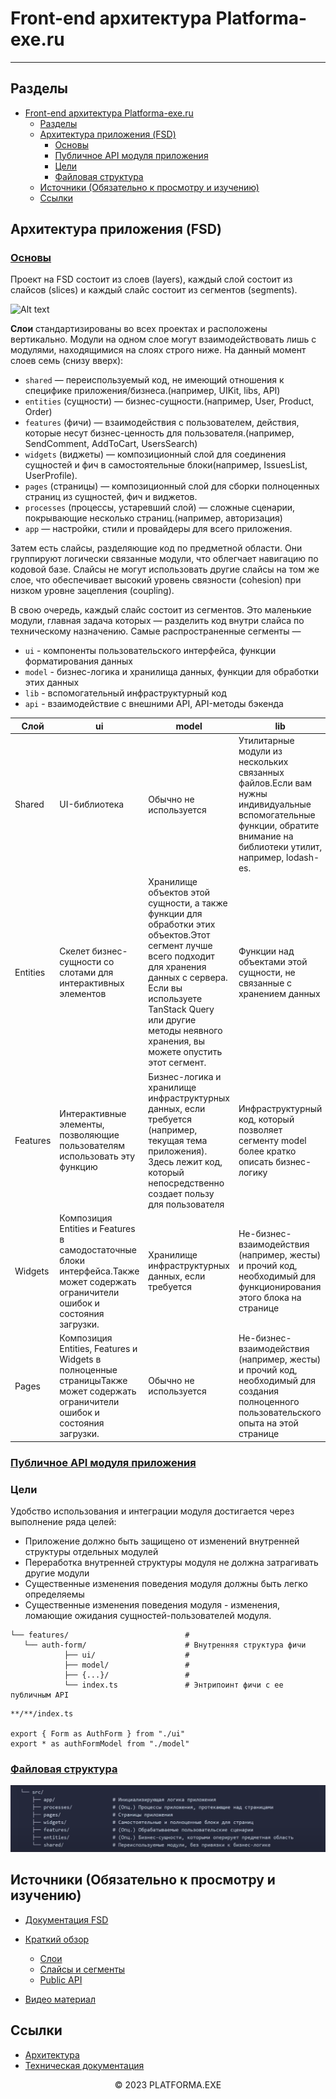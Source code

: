 # Front-end архитектура Platforma-exe.ru
<hr>


## Разделы

- [Front-end архитектура Platforma-exe.ru](#front-end-архитектура-platforma-exeru)
  - [Разделы](#разделы)
  - [Архитектура приложения (FSD)](#архитектура-приложения-fsd)
    - [Основы](#основы)
    - [Публичное API модуля приложения](#публичное-api-модуля-приложения)
    - [Цели](#цели)
    - [Файловая структура](#файловая-структура)
  - [Источники (Обязательно к просмотру и изучению)](#источники-обязательно-к-просмотру-и-изучению)
  - [Ссылки](#ссылки)

## Архитектура приложения (FSD)

### <u>Основы</u> 

Проект на FSD состоит из слоев (layers), каждый слой состоит из слайсов (slices) и каждый слайс состоит из сегментов (segments).


![Alt text](https://feature-sliced.design/ru/assets/images/visual_schema-e826067f573946613dcdc76e3f585082.jpg)


<b>Слои</b> стандартизированы во всех проектах и расположены вертикально. Модули на одном слое могут взаимодействовать лишь с модулями, находящимися на слоях строго ниже. На данный момент слоев семь (снизу вверх):

- `shared` — переиспользуемый код, не имеющий отношения к специфике приложения/бизнеса.(например, UIKit, libs, API)
- `entities` (сущности) — бизнес-сущности.(например, User, Product, Order)
- `features` (фичи) — взаимодействия с пользователем, действия, которые несут бизнес-ценность для пользователя.(например, SendComment, AddToCart, UsersSearch)
- `widgets` (виджеты) — композиционный слой для соединения сущностей и фич в самостоятельные блоки(например, IssuesList, UserProfile).
- `pages` (страницы) — композиционный слой для сборки полноценных страниц из сущностей, фич и виджетов.
- `processes` (процессы, устаревший слой) — сложные сценарии, покрывающие несколько страниц.(например, авторизация)
- `app` — настройки, стили и провайдеры для всего приложения.


Затем есть слайсы, разделяющие код по предметной области. Они группируют логически связанные модули, что облегчает навигацию по кодовой базе. Слайсы не могут использовать другие слайсы на том же слое, что обеспечивает высокий уровень связности (cohesion) при низком уровне зацепления (coupling).

В свою очередь, каждый слайс состоит из сегментов. Это маленькие модули, главная задача которых — разделить код внутри слайса по техническому назначению. Самые распространенные сегменты — 
- `ui` - компоненты пользовательского интерфейса, функции форматирования данных
- `model` - бизнес-логика и хранилища данных, функции для обработки этих данных
- `lib` - вспомогательный инфраструктурный код
- `api` - взаимодействие с внешними API, API-методы бэкенда

|Слой|ui|model|lib|api|
|--|--|--|--|--|
|Shared|UI-библиотека|Обычно не используется|Утилитарные модули из нескольких связанных файлов.Если вам нужны индивидуальные вспомогательные функции, обратите внимание на библиотеки утилит, например, lodash-es.|Примитивный API-клиент с дополнительными функциями, такими как аутентификация или кэширование.|
|Entities|Скелет бизнес-сущности со слотами для интерактивных элементов|Хранилище объектов этой сущности, а также функции для обработки этих объектов.Этот сегмент лучше всего подходит для хранения данных с сервера. Если вы используете TanStack Query или другие методы неявного хранения, вы можете опустить этот сегмент.|Функции над объектами этой сущности, не связанные с хранением данных|API-методы, использующие API-клиент из Shared для упрощения коммуникации с бэкендом|
|Features |Интерактивные элементы, позволяющие пользователям использовать эту функцию | Бизнес-логика и хранилище инфраструктурных данных, если требуется (например, текущая тема приложения). Здесь лежит код, который непосредственно создает пользу для пользователя|Инфраструктурный код, который позволяет сегменту model более кратко описать бизнес-логику |API-методы, представляющие эту функцию на бэкенде.Может объединять API-методы из Entities.|
|Widgets |Композиция Entities и Features в самодостаточные блоки интерфейса.Также может содержать ограничители ошибок и состояния загрузки. |Хранилище инфраструктурных данных, если требуется |Не-бизнес-взаимодействия (например, жесты) и прочий код, необходимый для функционирования этого блока на странице | Обычно не используется, но может содержать загрузчики данных в контексте вложенного роутинга (например, Remix)|
|Pages|Композиция Entities, Features и Widgets в полноценные страницыТакже может содержать ограничители ошибок и состояния загрузки.|Обычно не используется|Не-бизнес-взаимодействия (например, жесты) и прочий код, необходимый для создания полноценного пользовательского опыта на этой странице|Загрузчики данных для фреймворков, ориентированных на SSR (рендеринг на сервере)|

### <u>Публичное API модуля приложения</u> 

### Цели

Удобство использования и интеграции модуля достигается через выполнение ряда целей:

- Приложение должно быть защищено от изменений внутренней структуры отдельных модулей
- Переработка внутренней структуры модуля не должна затрагивать другие модули
- Существенные изменения поведения модуля должны быть легко определяемы
- Существенные изменения поведения модуля - изменения, ломающие ожидания сущностей-пользователей модуля.


```
└── features/                          # 
   └── auth-form/                      # Внутренняя структура фичи
            ├── ui/                    #
            ├── model/                 #
            ├── {...}/                 #
            └── index.ts               # Энтрипоинт фичи с ее публичным API
```


```
**/**/index.ts

export { Form as AuthForm } from "./ui"
export * as authFormModel from "./model"
```

### <u>Файловая структура</u> 

![Alt text](./imgs/file-struct.png)

## Источники (Обязательно к просмотру и изучению)

- [Документация FSD](https://feature-sliced.design/ru/)
- [Краткий обзор](https://feature-sliced.design/ru/docs/get-started/overview)
    - [Слои](https://feature-sliced.design/ru/docs/reference/layers)
    - [Слайсы и сегменты](https://feature-sliced.design/ru/docs/reference/slices-segments)
    - [Public API](https://feature-sliced.design/ru/docs/reference/public-api)

- [Видео материал](https://youtu.be/c3JGBdxfYcU?t=1620)

## Ссылки

- [Архитектура](../README.md)
- [Техническая документация](../../README.md)

<p align="center">&copy; 2023 PLATFORMA.EXE</p>